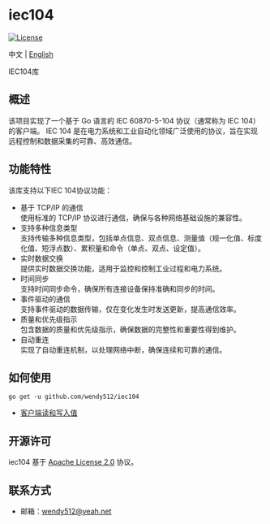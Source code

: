 # iec104

[![License](https://img.shields.io/badge/license-Apache--2.0-green.svg)](https://www.apache.org/licenses/LICENSE-2.0.html)

中文 | [English](README.md)

IEC104库

## 概述
该项目实现了一个基于 Go 语言的 IEC 60870-5-104 协议（通常称为 IEC 104）的客户端。
IEC 104 是在电力系统和工业自动化领域广泛使用的协议，旨在实现远程控制和数据采集的可靠、高效通信。

## 功能特性
该库支持以下IEC 104协议功能：

* 基于 TCP/IP 的通信
  </br>使用标准的 TCP/IP 协议进行通信，确保与各种网络基础设施的兼容性。
* 支持多种信息类型
  </br>支持传输多种信息类型，包括单点信息、双点信息、测量值（规一化值、标度化值、短浮点数）、累积量和命令（单点、双点、设定值）。
* 实时数据交换
  </br>提供实时数据交换功能，适用于监控和控制工业过程和电力系统。
* 时间同步
  </br>支持时间同步命令，确保所有连接设备保持准确和同步的时间。
* 事件驱动的通信
  </br>支持事件驱动的数据传输，仅在变化发生时发送更新，提高通信效率。
* 质量和优先级指示
  </br>包含数据的质量和优先级指示，确保数据的完整性和重要性得到维护。
* 自动重连
  </br>实现了自动重连机制，以处理网络中断，确保连续和可靠的通信。

## 如何使用
```shell  
go get -u github.com/wendy512/iec104
```

- [客户端读和写入值](tests/client_test.go)

## 开源许可
iec104 基于 [Apache License 2.0](./LICENSE) 协议。

## 联系方式

- 邮箱：<wendy512@yeah.net>
